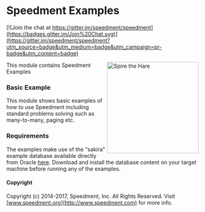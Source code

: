 Speedment Examples
==================

[![Join the chat at https://gitter.im/speedment/speedment](https://badges.gitter.im/Join%20Chat.svg)](https://gitter.im/speedment/speedment?utm_source=badge&utm_medium=badge&utm_campaign=pr-badge&utm_content=badge)

<img src="https://raw.githubusercontent.com/speedment/speedment-resources/master/src/main/resources/wiki/frontpage/Forest.png" alt="Spire the Hare" title="Spire" align="right" width="240px" />

This module contains Speedment Examples

### Basic Example
This module shows basic examples of how to use Speedment including standard problems solving such as many-to-many, paging etc.


### Requirements
The examples make use of the "sakira" example database available directly from Oracle [here](https://dev.mysql.com/doc/index-other.html). 
Download and install the database content on your target machine before running any of the examples.


#### Copyright

Copyright (c) 2014-2017, Speedment, Inc. All Rights Reserved.
Visit [www.speedment.org](http://www.speedment.com) for more info.

